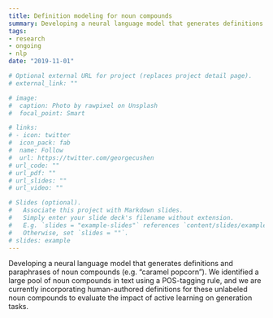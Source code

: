 ```yaml
---
title: Definition modeling for noun compounds
summary: Developing a neural language model that generates definitions and paraphrases of noun compounds (e.g. “caramel popcorn”)
tags:
- research
- ongoing
- nlp
date: "2019-11-01"

# Optional external URL for project (replaces project detail page).
# external_link: ""

# image:
#  caption: Photo by rawpixel on Unsplash
#  focal_point: Smart

# links:
# - icon: twitter
#  icon_pack: fab
#  name: Follow
#  url: https://twitter.com/georgecushen
# url_code: ""
# url_pdf: ""
# url_slides: ""
# url_video: ""

# Slides (optional).
#   Associate this project with Markdown slides.
#   Simply enter your slide deck's filename without extension.
#   E.g. `slides = "example-slides"` references `content/slides/example-slides.md`.
#   Otherwise, set `slides = ""`.
# slides: example
---
```


Developing a neural language model that generates definitions and paraphrases of noun compounds (e.g. “caramel popcorn”). We identified a large pool of noun compounds in text using a POS-tagging rule, and we are currently incorporating human-authored definitions for these unlabeled noun compounds to evaluate the impact of active learning on generation tasks.
